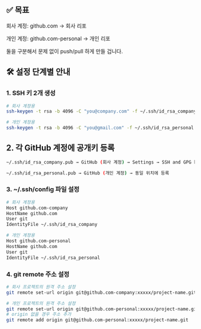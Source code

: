 ## ✅ 목표
회사 계정: github.com → 회사 리포

개인 계정: github.com-personal → 개인 리포

둘을 구분해서 문제 없이 push/pull 하게 만들 겁니다.

## 🛠️ 설정 단계별 안내
### 1. SSH 키 2개 생성
```bash
# 회사 계정용
ssh-keygen -t rsa -b 4096 -C "you@company.com" -f ~/.ssh/id_rsa_company

# 개인 계정용
ssh-keygen -t rsa -b 4096 -C "you@gmail.com" -f ~/.ssh/id_rsa_personal
```

## 2. 각 GitHub 계정에 공개키 등록
```bash
~/.ssh/id_rsa_company.pub → GitHub (회사 계정) → Settings → SSH and GPG keys

~/.ssh/id_rsa_personal.pub → GitHub (개인 계정) → 동일 위치에 등록
```

### 3. ~/.ssh/config 파일 설정
```bash
# 회사 계정용
Host github.com-company
HostName github.com
User git
IdentityFile ~/.ssh/id_rsa_company

# 개인 계정용
Host github.com-personal
HostName github.com
User git
IdentityFile ~/.ssh/id_rsa_personal

```


### 4. git remote 주소 설정
```bash
# 회사 프로젝트의 원격 주소 설정
git remote set-url origin git@github.com-company:xxxxx/project-name.git

# 개인 프로젝트의 원격 주소 설정
git remote set-url origin git@github.com-personal:xxxxx/project-name.git
# origin 없을 경우 주소 추가
git remote add origin git@github.com-personal:xxxxx/project-name.git

```    
